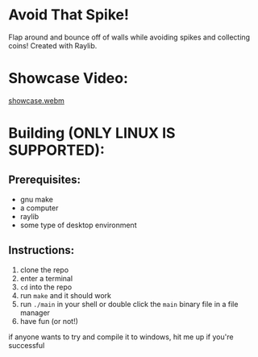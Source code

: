 # Avoid That Spike!

Flap around and bounce off of walls while avoiding spikes and collecting coins!
Created with Raylib.

# Showcase Video:

[showcase.webm](https://github.com/Spelis/Avoid-That-Spike/assets/152774420/8d213df5-d0a4-430b-8234-f12363d97d91)

# Building (ONLY LINUX IS SUPPORTED):
## Prerequisites:
* gnu make
* a computer
* raylib
* some type of desktop environment
## Instructions:
1. clone the repo
2. enter a terminal
3. `cd` into the repo
4. run `make` and it should work
5. run `./main` in your shell or double click the `main` binary file in a file manager
6. have fun (or not!)


if anyone wants to try and compile it to windows, hit me up if you're successful
